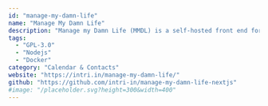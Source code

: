 ```yaml
---
id: "manage-my-damn-life"
name: "Manage My Damn Life"
description: "Manage my Damn Life (MMDL) is a self-hosted front end for managing your CalDAV tasks and calendars."
tags:
  - "GPL-3.0"
  - "Nodejs"
  - "Docker"
category: "Calendar & Contacts"
website: "https://intri.in/manage-my-damn-life/"
github: "https://github.com/intri-in/manage-my-damn-life-nextjs"
#image: "/placeholder.svg?height=300&width=400"
---
```


